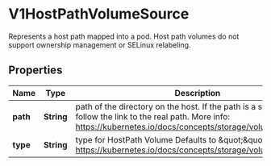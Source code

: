 

# V1HostPathVolumeSource

Represents a host path mapped into a pod. Host path volumes do not support ownership management or SELinux relabeling.

## Properties

| Name | Type | Description | Notes |
|------------ | ------------- | ------------- | -------------|
|**path** | **String** | path of the directory on the host. If the path is a symlink, it will follow the link to the real path. More info: https://kubernetes.io/docs/concepts/storage/volumes#hostpath |  |
|**type** | **String** | type for HostPath Volume Defaults to \&quot;\&quot; More info: https://kubernetes.io/docs/concepts/storage/volumes#hostpath |  [optional] |



